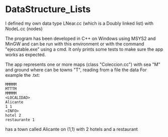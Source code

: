 # DataStructure_Lists
I defined my own data type LNear.cc (which is a Doubly linked list) with NodeL.cc (nodes)
  
The program has been developed in C++ on Windows using MSYS2 and MinGW and can be run with this environment or with the command "ejecutable.exe" using a cmd. It only prints some tests to make sure the app works as expected.

The app represents one or more maps (class "Coleccion.cc") with sea "M" and ground where can be towns "T", reading from a file the data
For example the .txt:
```
MMMMM
MTTTM
MMMMM
<LOCALIDAD>
Alicante
1 1
<INFO>
hotel 2
restaurante 1
```
has a town called Alicante on (1,1) with 2 hotels and a restaurant

